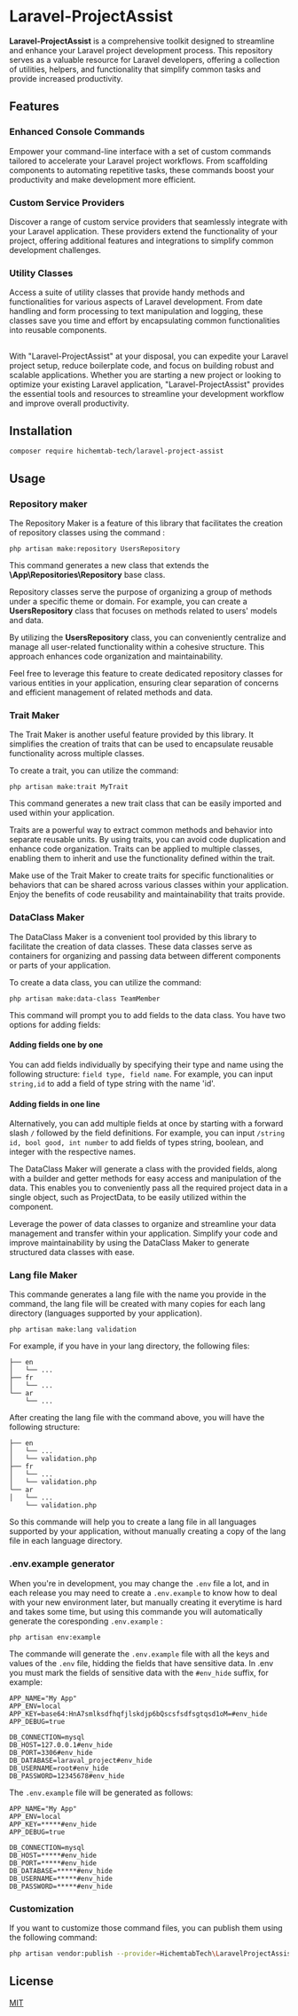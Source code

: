 # Laravel-ProjectAssist

**Laravel-ProjectAssist** is a comprehensive toolkit designed to streamline and enhance your Laravel project development process. This repository serves as a valuable resource for Laravel developers, offering a collection of utilities, helpers, and functionality that simplify common tasks and provide increased productivity.

## Features

### Enhanced Console Commands
Empower your command-line interface with a set of custom commands tailored to accelerate your Laravel project workflows. From scaffolding components to automating repetitive tasks, these commands boost your productivity and make development more efficient.

### Custom Service Providers
Discover a range of custom service providers that seamlessly integrate with your Laravel application. These providers extend the functionality of your project, offering additional features and integrations to simplify common development challenges.

### Utility Classes
Access a suite of utility classes that provide handy methods and functionalities for various aspects of Laravel development. From date handling and form processing to text manipulation and logging, these classes save you time and effort by encapsulating common functionalities into reusable components.
##
With "Laravel-ProjectAssist" at your disposal, you can expedite your Laravel project setup, reduce boilerplate code, and focus on building robust and scalable applications. Whether you are starting a new project or looking to optimize your existing Laravel application, "Laravel-ProjectAssist" provides the essential tools and resources to streamline your development workflow and improve overall productivity.

## Installation

```
composer require hichemtab-tech/laravel-project-assist
```

## Usage

### Repository maker

The Repository Maker is a feature of this library that facilitates the creation of repository classes using the command :
```
php artisan make:repository UsersRepository
```
This command generates a new class that extends the **\App\Repositories\Repository** base class.

Repository classes serve the purpose of organizing a group of methods under a specific theme or domain. For example, you can create a **UsersRepository** class that focuses on methods related to users' models and data.

By utilizing the **UsersRepository** class, you can conveniently centralize and manage all user-related functionality within a cohesive structure. This approach enhances code organization and maintainability.

Feel free to leverage this feature to create dedicated repository classes for various entities in your application, ensuring clear separation of concerns and efficient management of related methods and data.

### Trait Maker

The Trait Maker is another useful feature provided by this library. It simplifies the creation of traits that can be used to encapsulate reusable functionality across multiple classes.

To create a trait, you can utilize the command:
```
php artisan make:trait MyTrait
```
This command generates a new trait class that can be easily imported and used within your application.

Traits are a powerful way to extract common methods and behavior into separate reusable units. By using traits, you can avoid code duplication and enhance code organization. Traits can be applied to multiple classes, enabling them to inherit and use the functionality defined within the trait.

Make use of the Trait Maker to create traits for specific functionalities or behaviors that can be shared across various classes within your application. Enjoy the benefits of code reusability and maintainability that traits provide.

### DataClass Maker
The DataClass Maker is a convenient tool provided by this library to facilitate the creation of data classes. These data classes serve as containers for organizing and passing data between different components or parts of your application.

To create a data class, you can utilize the command:
```
php artisan make:data-class TeamMember
```
This command will prompt you to add fields to the data class. You have two options for adding fields:

#### Adding fields one by one
You can add fields individually by specifying their type and name using the following structure: `field type, field name`. For example, you can input `string,id` to add a field of type string with the name 'id'.

#### Adding fields in one line
Alternatively, you can add multiple fields at once by starting with a forward slash `/` followed by the field definitions. For example, you can input `/string id, bool good, int number` to add fields of types string, boolean, and integer with the respective names.

The DataClass Maker will generate a class with the provided fields, along with a builder and getter methods for easy access and manipulation of the data. This enables you to conveniently pass all the required project data in a single object, such as ProjectData, to be easily utilized within the component.

Leverage the power of data classes to organize and streamline your data management and transfer within your application. Simplify your code and improve maintainability by using the DataClass Maker to generate structured data classes with ease.

### Lang file Maker
This commande generates a lang file with the name you provide in the command, the lang file will be created with many copies for each lang directory (languages supported by your application).

```
php artisan make:lang validation
```
For example, if you have in your lang directory, the following files:
```
├── en
│   └── ...
├── fr
│   └── ...
└── ar
    └── ...
```
After creating the lang file with the command above, you will have the following structure:
```
├── en
│   └── ...
│   └── validation.php
├── fr
│   └── ...
│   └── validation.php
└── ar
│   └── ...
    └── validation.php
```
So this commande will help you to create a lang file in all languages supported by your application, without manually creating a copy of the lang file in each language directory.

### .env.example generator

When you're in development, you may change the `.env` file a lot,
and in each release you may need to create a `.env.example` to know how to deal with your new environment later,
but manually creating it everytime is hard and takes some time, but using this commande you will automatically generate the coresponding `.env.example` :

```bach
php artisan env:example
```

The commande will generate the `.env.example` file with all the keys and values of the `.env` file, hidding the fields that have sensitive data.
In .env you must mark the fields of sensitive data with the `#env_hide` suffix, for example:

```dotenv
APP_NAME="My App"
APP_ENV=local
APP_KEY=base64:HnA7smlksdfhqfjlskdjp6bQscsfsdfsgtqsd1oM=#env_hide
APP_DEBUG=true

DB_CONNECTION=mysql
DB_HOST=127.0.0.1#env_hide
DB_PORT=3306#env_hide
DB_DATABASE=laraval_project#env_hide
DB_USERNAME=root#env_hide
DB_PASSWORD=12345678#env_hide
```

The `.env.example` file will be generated as follows:

```dotenv
APP_NAME="My App"
APP_ENV=local
APP_KEY=*****#env_hide
APP_DEBUG=true

DB_CONNECTION=mysql
DB_HOST=*****#env_hide
DB_PORT=*****#env_hide
DB_DATABASE=*****#env_hide
DB_USERNAME=*****#env_hide
DB_PASSWORD=*****#env_hide
```

### Customization
If you want to customize those command files, you can publish them using the following command:
```Bash
php artisan vendor:publish --provider=HichemtabTech\LaravelProjectAssist\ProjectAssistServiceProvider
```

## License

[MIT](https://github.com/HichemTab-tech/Laravel-ProjectAssist/blob/master/LICENSE)
